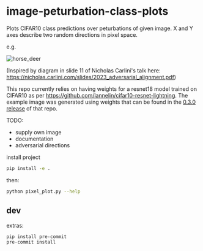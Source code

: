 # image-peturbation-class-plots

Plots CIFAR10 class predictions over peturbations of given image. X and Y axes describe two random directions in pixel space.

e.g.

![horse_deer](https://github.com/lannelin/image-peturbation-class-plots/assets/26149456/936ab3eb-5a46-4a72-9dae-d47df61df8ea)

(Inspired by diagram in slide 11 of Nicholas Carlini's talk here: https://nicholas.carlini.com/slides/2023_adversarial_alignment.pdf)


This repo currently relies on having weights for a resnet18 model trained on CIFAR10 as per https://github.com/lannelin/cifar10-resnet-lightning. The example image was generated using weights that can be found in the [0.3.0 release](https://github.com/lannelin/cifar10-resnet-lightning/releases/tag/v0.3.0) of that repo.



TODO:

- supply own image
- documentation
- adversarial directions

install project

```bash
pip install -e .
```

then:

```bash
python pixel_plot.py --help
```

## dev

extras:
```bash
pip install pre-commit
pre-commit install
```
